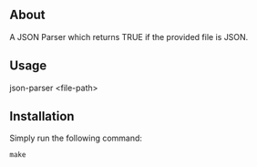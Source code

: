 ## About
A JSON Parser which returns TRUE if the provided file is JSON.

## Usage
json-parser \<file-path\>

## Installation
Simply run the following command:
```
make
```
